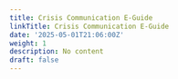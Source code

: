 ```yaml
---
title: Crisis Communication E-Guide
linkTitle: Crisis Communication E-Guide
date: '2025-05-01T21:06:00Z'
weight: 1
description: No content
draft: false
---
```



